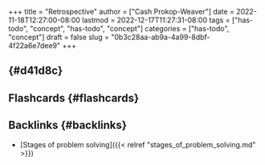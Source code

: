 +++
title = "Retrospective"
author = ["Cash Prokop-Weaver"]
date = 2022-11-18T12:27:00-08:00
lastmod = 2022-12-17T11:27:31-08:00
tags = ["has-todo", "concept", "has-todo", "concept"]
categories = ["has-todo", "concept"]
draft = false
slug = "0b3c28aa-ab9a-4a99-8dbf-4f22a6e7dee9"
+++

##  {#d41d8c}


## Flashcards {#flashcards}


## Backlinks {#backlinks}

-   [Stages of problem solving]({{< relref "stages_of_problem_solving.md" >}})
